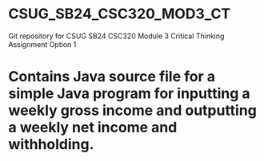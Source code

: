 # CSUG_SB24_CSC320_MOD3_CT
Git repository for CSUG SB24 CSC320 Module 3 Critical Thinking Assignment Option 1
# Contains Java source file for a simple Java program for inputting a weekly gross income and outputting a weekly net income and withholding.
